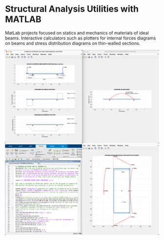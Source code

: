# Structural Analysis Utilities with MATLAB

MatLab projects focused on statics and mechanics of materials of ideal beams. Interactive calculators such as plotters for internal forces diagrams on beams and stress distribution diagrams on thin-walled sections.

![Screenshot](matlab1.png)
![Screenshot](matlab2.png)
